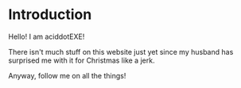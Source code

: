 # Introduction

Hello! I am aciddotEXE!

There isn't much stuff on this website just yet since my husband has surprised me with it for Christmas like a jerk.

Anyway, follow me on all the things!
